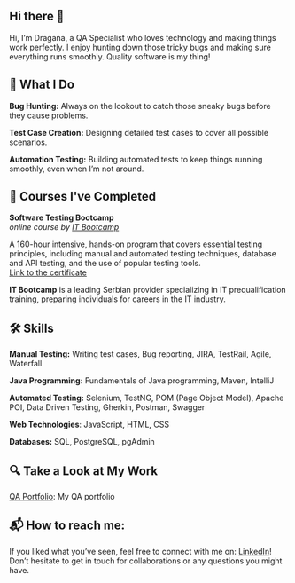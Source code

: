 ## Hi there 👋

Hi, I’m Dragana, a QA Specialist who loves technology and making things work perfectly. I enjoy hunting down those tricky bugs and making sure everything runs smoothly. Quality software is my thing!

## 🚀 What I Do
**Bug Hunting:** Always on the lookout to catch those sneaky bugs before they cause problems.

**Test Case Creation:** Designing detailed test cases to cover all possible scenarios.

**Automation Testing:** Building automated tests to keep things running smoothly, even when I’m not around.


## 🌱 Courses I've Completed

__Software Testing Bootcamp__   
*online course by [IT Bootcamp](https://itbootcamp.rs/)*  

A 160-hour intensive, hands-on program that covers essential testing principles, including manual and automated testing techniques, database and API testing, and the use of popular testing tools.  
[Link to the certificate](https://drive.google.com/file/d/1PHGEZaJJTsO8P1l7LZ8D-wB04pAOVduD/view?usp=sharing)  

**IT Bootcamp** is a leading Serbian provider specializing in IT prequalification training, preparing individuals for careers in the IT industry.  



## 🛠 Skills

**Manual Testing:** Writing test cases, Bug reporting, JIRA, TestRail, Agile, Waterfall

**Java Programming:** Fundamentals of Java programming, Maven, IntelliJ

**Automated Testing:** Selenium, TestNG, POM (Page Object Model), Apache POI, Data Driven Testing, Gherkin, Postman, Swagger

**Web Technologies**: JavaScript, HTML, CSS

**Databases:** SQL, PostgreSQL, pgAdmin


## 🔍 Take a Look at My Work

[QA Portfolio](https://github.com/medosdragana?tab=repositories): My QA portfolio

## 📬 How to reach me:

If you liked what you’ve seen, feel free to connect with me on: [LinkedIn](https://www.linkedin.com/in/dragana-medos-272133228/)! Don’t hesitate to get in touch for collaborations or any questions you might have.

<!--
**medosdragana/medosdragana** is a ✨ _special_ ✨ repository because its `README.md` (this file) appears on your GitHub profile.

Here are some ideas to get you started:

- 🔭 I’m currently working on ...
- 🌱 I’m currently learning ...
- 👯 I’m looking to collaborate on ...
- 🤔 I’m looking for help with ...
- 💬 Ask me about ...
- 📫 How to reach me: ...
- 😄 Pronouns: ...
- ⚡ Fun fact: ...
-->
